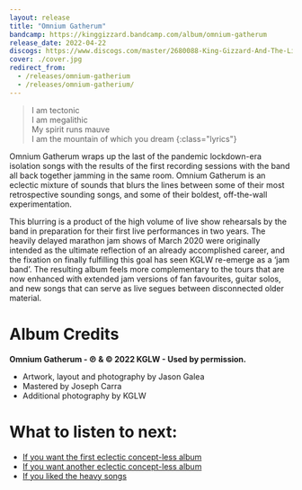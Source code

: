 ```yaml
---
layout: release
title: "Omnium Gatherum"
bandcamp: https://kinggizzard.bandcamp.com/album/omnium-gatherum
release_date: 2022-04-22
discogs: https://www.discogs.com/master/2680088-King-Gizzard-And-The-Lizard-Wizard-Omnium-Gatherum
cover: ./cover.jpg
redirect_from:
  - /releases/omnium-gatherium
  - /releases/omnium-gatherium/
---
```


> I am tectonic  
> I am megalithic  
> My spirit runs mauve  
> I am the mountain of which you dream
{:class="lyrics"}

Omnium Gatherum wraps up the last of the pandemic lockdown-era isolation songs with the results of the first recording sessions with the band all back together jamming in the same room. Omnium Gatherum is an eclectic mixture of sounds that blurs the lines between some of their most retrospective sounding songs, and some of their boldest, off-the-wall experimentation.

This blurring is a product of the high volume of live show rehearsals by the band in preparation for their first live performances in two years. The heavily delayed marathon jam shows of March 2020 were originally intended as the ultimate reflection of an already accomplished career, and the fixation on finally fulfilling this goal has seen KGLW re-emerge as a ‘jam band’. The resulting album feels more complementary to the tours that are now enhanced with extended jam versions of fan favourites, guitar solos, and new songs that can serve as live segues between disconnected older material.

# Album Credits

**Omnium Gatherum - ℗ & © 2022 KGLW - Used by permission.**

* Artwork, layout and photography by Jason Galea
* Mastered by Joseph Carra
* Additional photography by KGLW

# What to listen to next:

*   [If you want the first eclectic concept-less album](../oddments)
*   [If you want another eclectic concept-less album](../gumboot-soup)
*   [If you liked the heavy songs](../infest-the-rats-nest)
